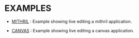 # EXAMPLES

* [MITHRIL](mithril/readme.md)
:    Example showing live editing a mithril application.

* [CANVAS](canvas/readme.md)
:    Example showing live editing a canvas application.
